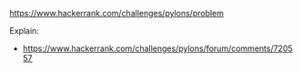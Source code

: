https://www.hackerrank.com/challenges/pylons/problem

Explain:
- https://www.hackerrank.com/challenges/pylons/forum/comments/720557
